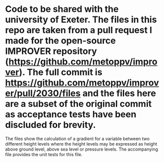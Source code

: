 # Code to be shared with the university of Exeter. The files in this repo are taken from a pull request I made for the open-source IMPROVER repository (https://github.com/metoppv/improver). The full commit is https://github.com/metoppv/improver/pull/2030/files and the files here are a subset of the original commit as acceptance tests have been discluded for brevity.

The files show the calculation of a gradient for a variable between two different height levels where the height levels may be expressed as height above ground level, above sea level or pressure levels. The accompanying file provides the unit tests for this file. 